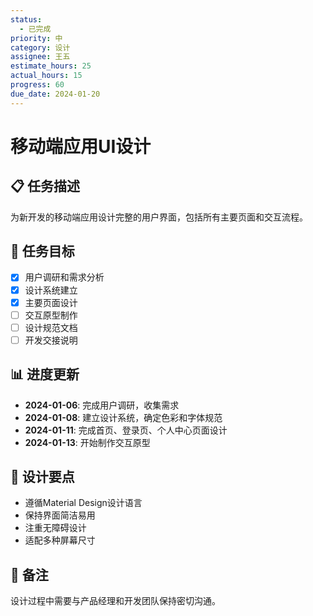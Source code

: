 ```yaml
---
status:
  - 已完成
priority: 中
category: 设计
assignee: 王五
estimate_hours: 25
actual_hours: 15
progress: 60
due_date: 2024-01-20
---
```


# 移动端应用UI设计

## 📋 任务描述
为新开发的移动端应用设计完整的用户界面，包括所有主要页面和交互流程。

## 🎯 任务目标
- [x] 用户调研和需求分析
- [x] 设计系统建立
- [x] 主要页面设计
- [ ] 交互原型制作
- [ ] 设计规范文档
- [ ] 开发交接说明

## 📊 进度更新
- **2024-01-06**: 完成用户调研，收集需求
- **2024-01-08**: 建立设计系统，确定色彩和字体规范
- **2024-01-11**: 完成首页、登录页、个人中心页面设计
- **2024-01-13**: 开始制作交互原型

## 🎨 设计要点
- 遵循Material Design设计语言
- 保持界面简洁易用
- 注重无障碍设计
- 适配多种屏幕尺寸

## 📝 备注
设计过程中需要与产品经理和开发团队保持密切沟通。 